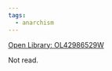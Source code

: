 ```yaml
---
tags:
  - anarchism
---
```

[Open Library: OL42986529W](https://openlibrary.org/works/OL42986529W/Seeing_Like_A_State)

Not read.